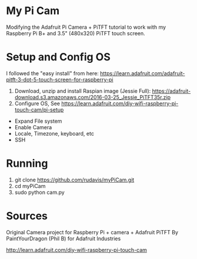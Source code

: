 My Pi Cam
=========

Modifying the Adafruit Pi Camera + PiTFT tutorial to work with my Raspberry Pi B+ and 3.5" (480x320) PiTFT touch screen.  

Setup and Config OS
===================
I followed the "easy install" from here:  https://learn.adafruit.com/adafruit-pitft-3-dot-5-touch-screen-for-raspberry-pi

1. Download, unzip and install Raspian image (Jessie Full):  https://adafruit-download.s3.amazonaws.com/2016-03-25_Jessie_PiTFT35r.zip
2. Configure OS,  See https://learn.adafruit.com/diy-wifi-raspberry-pi-touch-cam/pi-setup
* Expand File system
* Enable Camera
* Locale, Timezone, keyboard, etc
* SSH

Running
=======
1. git clone https://github.com/rudavis/myPiCam.git
2. cd myPiCam
3. sudo python cam.py


Sources
=======
Original Camera project for Raspberry Pi + camera + Adafruit PiTFT
By PaintYourDragon (Phil B) for Adafruit Industries

http://learn.adafruit.com/diy-wifi-raspberry-pi-touch-cam
